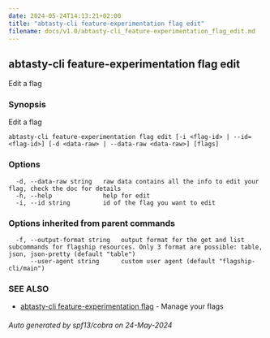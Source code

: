 ```yaml
---
date: 2024-05-24T14:13:21+02:00
title: "abtasty-cli feature-experimentation flag edit"
filename: docs/v1.0/abtasty-cli_feature-experimentation_flag_edit.md
---
```

## abtasty-cli feature-experimentation flag edit

Edit a flag

### Synopsis

Edit a flag

```
abtasty-cli feature-experimentation flag edit [-i <flag-id> | --id=<flag-id>] [-d <data-raw> | --data-raw <data-raw>] [flags]
```

### Options

```
  -d, --data-raw string   raw data contains all the info to edit your flag, check the doc for details
  -h, --help              help for edit
  -i, --id string         id of the flag you want to edit
```

### Options inherited from parent commands

```
  -f, --output-format string   output format for the get and list subcommands for flagship resources. Only 3 format are possible: table, json, json-pretty (default "table")
      --user-agent string      custom user agent (default "flagship-cli/main")
```

### SEE ALSO

* [abtasty-cli feature-experimentation flag](/docs/v1.0/abtasty-cli_feature-experimentation_flag.md)	 - Manage your flags

###### Auto generated by spf13/cobra on 24-May-2024
